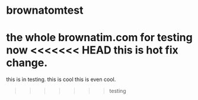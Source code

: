# brownatomtest
the whole brownatim.com for testing now 
<<<<<<< HEAD
this is hot fix change.
=======
this is in testing.
this is cool
this is even cool.
>>>>>>> testing
